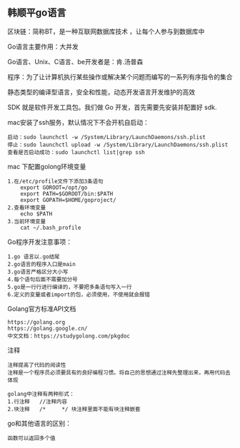 ## 韩顺平go语言

区块链：简称BT，是一种互联网数据库技术 ，让每个人参与到数据库中

Go语言主要作用：大并发

Go语言、Unix、C语言、be开发者是：肯.汤普森

程序：为了让计算机执行某些操作或解决某个问题而编写的一系列有序指令的集合 

静态类型的编译型语言，安全和性能，动态开发语言开发维护的高效

SDK 就是软件开发工具包。我们做 Go 开发，首先需要先安装并配置好 sdk.

mac安装了ssh服务，默认情况下不会开机自启动：

    启动：sudo launchctl -w /System/Library/LaunchDaemons/ssh.plist
    停止：sudo launchctl upload -w /System/Library/LaunchDaemons/ssh.plist
    查看是否启动成功：sudo launchctl list|grep ssh

mac 下配置golong环境变量
        
    1.在/etc/profile文件下添加3条语句
        export GOROOT=/opt/go
        export PATH=$GOROOT/bin:$PATH
        export GOPATH=$HOME/goproject/
    2.查看环境变量
        echo $PATH
    3.当前环境变量
        cat ~/.bash_profile

Go程序开发注意事项：
    
    1.go 语言以.go结尾
    2.go语言的程序入口是main
    3.go语言严格区分大小写
    4.每个语句后面不需要加分号
    5.go是一行行进行编译的，不要把多条语句写入一行
    6.定义的变量或者import的包，必须使用，不使用就会报错 

Golang官方标准API文档

    https://golang.org
    https://golang.google.cn/
    中文文档：https://studygolong.com/pkgdoc 

注释
    
    注释提高了代码的阅读性
    注释是一个程序员必须要具有的良好编程习惯。将自己的思想通过注释先整理出来，再用代码去 体现
    
    golang中注释有两种形式：
    1.行注释   //注释内容
    2.块注释   /*     */ 块注释里面不能有块注释嵌套

go和其他语言的区别：
    
    函数可以返回多个值
